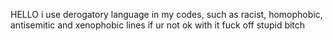 HELLO
i use derogatory language in my codes, such as racist, homophobic, antisemitic and xenophobic lines
if ur not ok with it fuck off
stupid bitch
